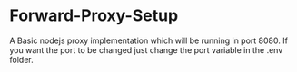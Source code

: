# Forward-Proxy-Setup
A Basic nodejs proxy implementation which will be running in port 8080. If you want the port to be changed just change the port variable in the .env folder.

